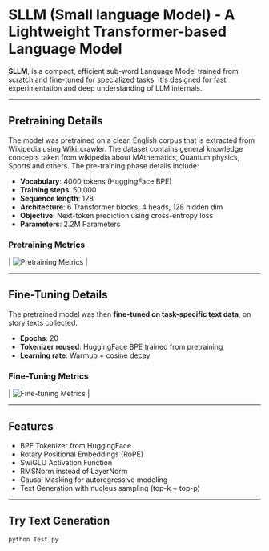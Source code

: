 # SLLM (Small language Model) - A Lightweight Transformer-based Language Model


**SLLM**, is a compact, efficient sub-word Language Model trained from scratch and fine-tuned for specialized tasks. It's designed for fast experimentation and deep understanding of LLM internals.

---

## Pretraining Details

The model was pretrained on a clean English corpus that is extracted from Wikipedia using Wiki_crawler. The dataset contains general knowledge concepts taken from wikipedia about MAthematics, Quantum physics, Sports and others. The pre-training phase details include:

- **Vocabulary**: 4000 tokens (HuggingFace BPE)
- **Training steps**: 50,000
- **Sequence length**: 128
- **Architecture**: 6 Transformer blocks, 4 heads, 128 hidden dim
- **Objective**: Next-token prediction using cross-entropy loss
- **Parameters**: 2.2M Parameters

###  Pretraining Metrics

| ![Pretraining Metrics](metrics/pretraining_loss.png) |

---

##  Fine-Tuning Details

The pretrained model was then **fine-tuned on task-specific text data**, on story texts collected.

- **Epochs**: 20
- **Tokenizer reused**: HuggingFace BPE trained from pretraining
- **Learning rate**: Warmup + cosine decay

###  Fine-Tuning Metrics


| ![Fine-tuning Metrics](metrics/finetuning_loss.png) | 

---

##  Features

-  BPE Tokenizer from HuggingFace
-  Rotary Positional Embeddings (RoPE)
-  SwiGLU Activation Function
-  RMSNorm instead of LayerNorm
-  Causal Masking for autoregressive modeling
-  Text Generation with nucleus sampling (top-k + top-p)

---

##  Try Text Generation

```bash
python Test.py
